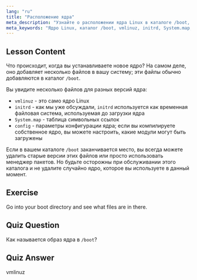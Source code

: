 ```yaml
---
lang: "ru"
title: "Расположение ядра"
meta_description: "Узнайте о расположении ядра Linux в каталоге /boot, понимая vmlinuz, initrd и System.map. Изучите файлы ядра и эффективно управляйте пространством."
meta_keywords: "Ядро Linux, каталог /boot, vmlinuz, initrd, System.map, Linux для начинающих, учебник по ядру, руководство по Linux"
---
```


## Lesson Content

Что происходит, когда вы устанавливаете новое ядро? На самом деле, оно добавляет несколько файлов в вашу систему; эти файлы обычно добавляются в каталог `/boot`.

Вы увидите несколько файлов для разных версий ядра:

- `vmlinuz` - это само ядро Linux
- `initrd` - как мы уже обсуждали, `initrd` используется как временная файловая система, используемая до загрузки ядра
- `System.map` - таблица символьных ссылок
- `config` - параметры конфигурации ядра; если вы компилируете собственное ядро, вы можете настроить, какие модули могут быть загружены

Если в вашем каталоге `/boot` заканчивается место, вы всегда можете удалить старые версии этих файлов или просто использовать менеджер пакетов. Но будьте осторожны при обслуживании этого каталога и не удалите случайно ядро, которое вы используете в данный момент.

## Exercise

Go into your boot directory and see what files are in there.

## Quiz Question

Как называется образ ядра в `/boot`?

## Quiz Answer

vmlinuz
